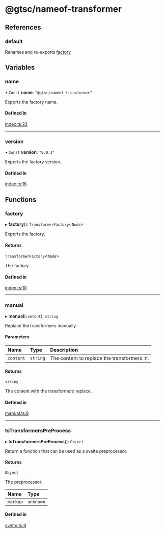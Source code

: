 # @gtsc/nameof-transformer

## References

### default

Renames and re-exports [factory](modules.md#factory)

## Variables

### name

• `Const` **name**: `"@gtsc/nameof-transformer"`

Exports the factory name.

#### Defined in

[index.ts:22](https://github.com/gtscio/framework/blob/51767d6/packages/nameof-transformer/src/index.ts#L22)

---

### version

• `Const` **version**: `"0.0.1"`

Exports the factory version.

#### Defined in

[index.ts:16](https://github.com/gtscio/framework/blob/51767d6/packages/nameof-transformer/src/index.ts#L16)

## Functions

### factory

▸ **factory**(): `TransformerFactory`\<`Node`\>

Exports the factory.

#### Returns

`TransformerFactory`\<`Node`\>

The factory.

#### Defined in

[index.ts:10](https://github.com/gtscio/framework/blob/51767d6/packages/nameof-transformer/src/index.ts#L10)

---

### manual

▸ **manual**(`content`): `string`

Replace the transformers manually.

#### Parameters

| Name      | Type     | Description                                 |
| :-------- | :------- | :------------------------------------------ |
| `content` | `string` | The content to replace the transformers in. |

#### Returns

`string`

The content with the transformers replace.

#### Defined in

[manual.ts:9](https://github.com/gtscio/framework/blob/51767d6/packages/nameof-transformer/src/manual.ts#L9)

---

### tsTransformersPreProcess

▸ **tsTransformersPreProcess**(): `Object`

Return a function that can be used as a svelte preprocessor.

#### Returns

`Object`

The preprocessor.

| Name     | Type      |
| :------- | :-------- |
| `markup` | `unknown` |

#### Defined in

[svelte.ts:9](https://github.com/gtscio/framework/blob/51767d6/packages/nameof-transformer/src/svelte.ts#L9)
